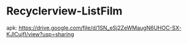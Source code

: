 # Recyclerview-ListFilm

apk: https://drive.google.com/file/d/1SN_eSj2ZeWMaugN6UHOC-SX-KJlCujfI/view?usp=sharing
